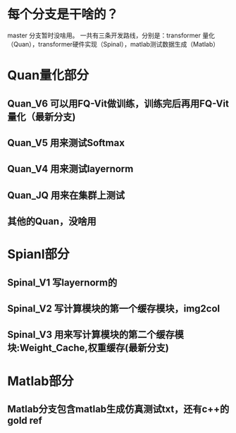 # 每个分支是干啥的？
master 分支暂时没啥用。
一共有三条开发路线，分别是：transformer 量化（Quan），transformer硬件实现（Spinal），matlab测试数据生成（Matlab）
# Quan量化部分
## Quan_V6 可以用FQ-Vit做训练，训练完后再用FQ-Vit量化（最新分支)
## Quan_V5 用来测试Softmax
## Quan_V4 用来测试layernorm
## Quan_JQ 用来在集群上测试
## 其他的Quan，没啥用

# Spianl部分
## Spinal_V1 写layernorm的
## Spinal_V2 写计算模块的第一个缓存模块，img2col
## Spinal_V3 用来写计算模块的第二个缓存模块:Weight_Cache,权重缓存(最新分支)


# Matlab部分
## Matlab分支包含matlab生成仿真测试txt，还有c++的gold ref